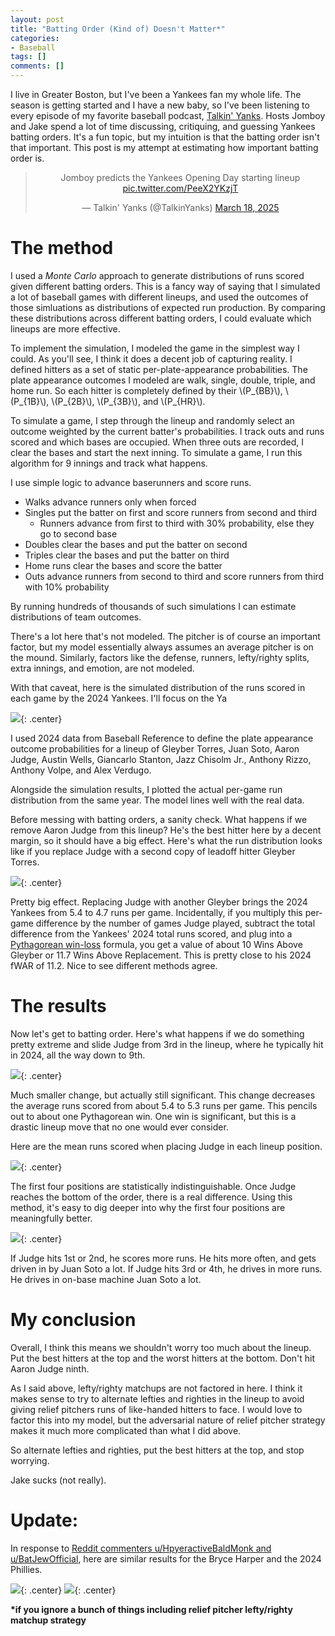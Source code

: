 ```yaml
---
layout: post
title: "Batting Order (Kind of) Doesn't Matter*"
categories:
- Baseball
tags: []
comments: []
---
```


I live in Greater Boston, but I've been a Yankees fan my whole life.
The season is getting started and I have a new baby, so I've been listening to every episode of my favorite baseball podcast, [Talkin' Yanks](https://www.youtube.com/channel/UCzcaZfAmCJlCSoBOiNWx20Q).
Hosts Jomboy and Jake spend a lot of time discussing, critiquing, and guessing Yankees batting orders.
It's a fun topic, but my intuition is that the batting order isn't that important. 
This post is my attempt at estimating how important batting order is.

<blockquote class="twitter-tweet tw-align-center" style="text-align: center;"><p lang="en" dir="ltr">Jomboy predicts the Yankees Opening Day starting lineup <a href="https://t.co/PeeX2YKzjT">pic.twitter.com/PeeX2YKzjT</a></p>&mdash; Talkin&#39; Yanks (@TalkinYanks) <a href="https://twitter.com/TalkinYanks/status/1902075624048455761?ref_src=twsrc%5Etfw">March 18, 2025</a></blockquote> <script async src="https://platform.twitter.com/widgets.js" charset="utf-8"></script>

# The method

I used a _Monte Carlo_ approach to generate distributions of runs scored given different batting orders.
This is a fancy way of saying that I simulated a lot of baseball games with different lineups, and used the outcomes of those simluations as distributions of expected run production. 
By comparing these distributions across different batting orders, I could evaluate which lineups are more effective.

To implement the simulation, I modeled the game in the simplest way I could.
As you'll see, I think it does a decent job of capturing reality.
I defined hitters as a set of static per-plate-appearance probabilities.
The plate appearance outcomes I modeled are walk, single, double, triple, and home run.
So each hitter is completely defined by their \\(P_{BB}\\), \\(P_{1B}\\), \\(P_{2B}\\), \\(P_{3B}\\), and \\(P_{HR}\\).
<!-- Correspondingly, \\(P_{out} = 1 - P_{BB} + P_{1B} + P_{2B} + P_{3B} + P_{HR}\\). -->

To simulate a game, I step through the lineup and randomly select an outcome weighted by the current batter's probabilities.
I track outs and runs scored and which bases are occupied.
When three outs are recorded, I clear the bases and start the next inning.
To simulate a game, I run this algorithm for 9 innings and track what happens.

I use simple logic to advance baserunners and score runs.

- Walks advance runners only when forced
- Singles put the batter on first and score runners from second and third
  - Runners advance from first to third with 30% probability, else they go to second base
- Doubles clear the bases and put the batter on second
- Triples clear the bases and put the batter on third
- Home runs clear the bases and score the batter
- Outs advance runners from second to third and score runners from third with 10% probability

By running hundreds of thousands of such simulations I can estimate distributions of team outcomes.

There's a lot here that's not modeled.
The pitcher is of course an important factor, but my model essentially always assumes an average pitcher is on the mound.
Similarly, factors like the defense, runners, lefty/righty splits, extra innings, and emotion, are not modeled.

With that caveat, here is the simulated distribution of the runs scored in each game by the 2024 Yankees.
I'll focus on the Ya

![](/assets/img/2025/run_dist_comp.png){: .center}

I used 2024 data from Baseball Reference to define the plate appearance outcome probabilities for a lineup of Gleyber Torres, Juan Soto, Aaron Judge, Austin Wells, Giancarlo Stanton, Jazz Chisolm Jr., Anthony Rizzo, Anthony Volpe, and Alex Verdugo.

Alongside the simulation results, I plotted the actual per-game run distribution from the same year.
The model lines well with the real data.

Before messing with batting orders, a sanity check.
What happens if we remove Aaron Judge from this lineup?
He's the best hitter here by a decent margin, so it should have a big effect.
Here's what the run distribution looks like if you replace Judge with a second copy of leadoff hitter Gleyber Torres.

![](/assets/img/2025/run_dist_no_judge.png){: .center}

Pretty big effect.
Replacing Judge with another Gleyber brings the 2024 Yankees from 5.4 to 4.7 runs per game.
Incidentally, if you multiply this per-game difference by the number of games Judge played, subtract the total difference from the Yankees' 2024 total runs scored, and plug into a [Pythagorean win-loss](https://en.wikipedia.org/wiki/Pythagorean_expectation) formula, you get a value of about 10 Wins Above Gleyber or 11.7 Wins Above Replacement.
This is pretty close to his 2024 fWAR of 11.2. 
Nice to see different methods agree.

# The results

Now let's get to batting order. 
Here's what happens if we do something pretty extreme and slide Judge from 3rd in the lineup, where he typically hit in 2024, all the way down to 9th.

![](/assets/img/2025/run_dist_judge_9.png){: .center}

Much smaller change, but actually still significant.
This change decreases the average runs scored from about 5.4 to 5.3 runs per game.
This pencils out to about one Pythagorean win.
One win is significant, but this is a drastic lineup move that no one would ever consider.

Here are the mean runs scored when placing Judge in each lineup position. 

![](/assets/img/2025/runs_vs_pos.png){: .center}

The first four positions are statistically indistinguishable.
Once Judge reaches the bottom of the order, there is a real difference.
Using this method, it's easy to dig deeper into why the first four positions are meaningfully better.

![](/assets/img/2025/judge_runs_rbis.png){: .center}

If Judge hits 1st or 2nd, he scores more runs. 
He hits more often, and gets driven in by Juan Soto a lot.
If Judge hits 3rd or 4th, he drives in more runs. 
He drives in on-base machine Juan Soto a lot.

# My conclusion

Overall, I think this means we shouldn't worry too much about the lineup.
Put the best hitters at the top and the worst hitters at the bottom.
Don't hit Aaron Judge ninth.

As I said above, lefty/righty matchups are not factored in here.
I think it makes sense to try to alternate lefties and righties in the lineup to avoid giving relief pitchers runs of like-handed hitters to face.
I would love to factor this into my model, but the adversarial nature of relief pitcher strategy makes it much more complicated than what I did above.

So alternate lefties and righties, put the best hitters at the top, and stop worrying.

Jake sucks (not really).

# Update:
In response to [Reddit commenters u/HpyeractiveBaldMonk and u/BatJewOfficial](https://www.reddit.com/r/Sabermetrics/comments/1jtva4c/comment/mlxjtxd/?utm_source=share&utm_medium=web3x&utm_name=web3xcss&utm_term=1&utm_content=share_button), here are similar results for the Bryce Harper and the 2024 Phillies.

![](/assets/img/2025/runs_vs_pos_harper.png){: .center}
![](/assets/img/2025/harper_runs_rbis.png){: .center}

**\*if you ignore a bunch of things including relief pitcher lefty/righty matchup strategy**